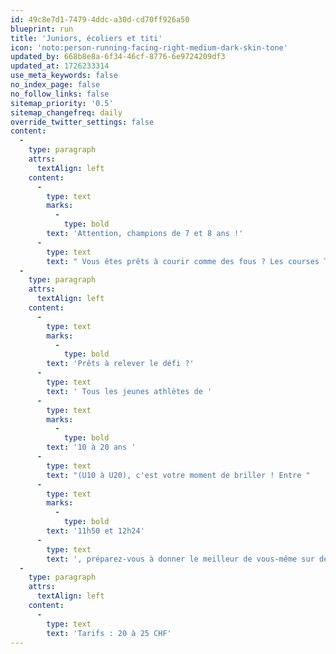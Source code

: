 ```yaml
---
id: 49c8e7d1-7479-4ddc-a30d-cd70ff926a50
blueprint: run
title: 'Juniors, écoliers et titi'
icon: 'noto:person-running-facing-right-medium-dark-skin-tone'
updated_by: 668b8e8a-6f34-46cf-8776-6e9724209df3
updated_at: 1726233314
use_meta_keywords: false
no_index_page: false
no_follow_links: false
sitemap_priority: '0.5'
sitemap_changefreq: daily
override_twitter_settings: false
content:
  -
    type: paragraph
    attrs:
      textAlign: left
    content:
      -
        type: text
        marks:
          -
            type: bold
        text: 'Attention, champions de 7 et 8 ans !'
      -
        type: text
        text: " Vous êtes prêts à courir comme des fous ? Les courses Titi sont faites pour vous ! Les garçons s'élanceront à 11h40 et les filles à 11h42. C'est l'occasion de montrer à tous ce que vous avez dans les jambes ! Et le plus cool, c'est qu'il n'y aura pas de grands pour vous embêter ! Les parents n'ont pas le droit de venir avec vous. Alors, qu'est-ce que vous attendez pour vous inscrire ?"
  -
    type: paragraph
    attrs:
      textAlign: left
    content:
      -
        type: text
        marks:
          -
            type: bold
        text: 'Prêts à relever le défi ?'
      -
        type: text
        text: ' Tous les jeunes athlètes de '
      -
        type: text
        marks:
          -
            type: bold
        text: '10 à 20 ans '
      -
        type: text
        text: "(U10 à U20), c'est votre moment de briller ! Entre "
      -
        type: text
        marks:
          -
            type: bold
        text: '11h50 et 12h24'
      -
        type: text
        text: ', préparez-vous à donner le meilleur de vous-même sur des parcours conçus spécialement pour vous. Fun et défis garantis !'
  -
    type: paragraph
    attrs:
      textAlign: left
    content:
      -
        type: text
        text: 'Tarifs : 20 à 25 CHF'
---
```

